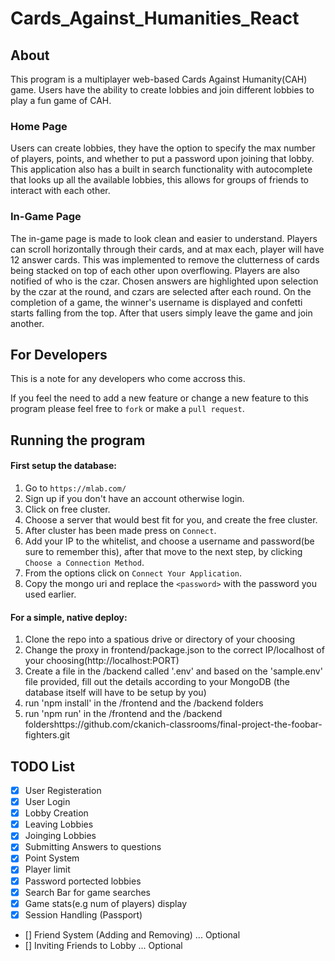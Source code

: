 # Cards_Against_Humanities_React

## About
This program is a multiplayer web-based Cards Against Humanity(CAH) game.
Users have the ability to create lobbies and join different lobbies to play a fun game of CAH.

### Home Page
Users can create lobbies, they have the option to specify the max number of players, points, and whether to put a password upon joining that lobby. This application also has a built in search functionality with autocomplete that looks up all the available lobbies, this allows for groups of friends to interact with each other.

### In-Game Page
The in-game page is made to look clean and easier to understand. Players can scroll horizontally through their cards, and at max each, player will have 12 answer cards. This was implemented to remove the clutterness of cards being stacked on top of each other upon overflowing. Players are also notified of who is the czar. Chosen answers are highlighted upon selection by the czar at the round, and czars are selected after each round. On the completion of a game, the winner's username is displayed and confetti starts falling from the top. After that users simply leave the game and join another.

## For Developers
This is a note for any developers who come accross this.

If you feel the need to add a new feature or change a new feature to this program please feel free to `fork` 
or make a `pull request`.

## Running the program

#### First setup the database:
1. Go to `https://mlab.com/`
2. Sign up if you don't have an account otherwise login.
3. Click on free cluster.
4. Choose a server that would best fit for you, and create the free cluster.
5. After cluster has been made press on `Connect`.
6. Add your IP to the whitelist, and choose a username and password(be sure to remember this), after that move to the next step, by clicking `Choose a Connection Method`.
7. From the options click on `Connect Your Application`.
8. Copy the mongo uri and replace the `<password>` with the password you used earlier.


#### For a simple, native deploy:

1. Clone the repo into a spatious drive or directory of your choosing
2. Change the proxy in frontend/package.json to the correct IP/localhost of your choosing(http://localhost:PORT)
3. Create a file in the /backend called '.env' and based on the 'sample.env' file provided, fill out the details according to your MongoDB (the database itself will have to be setup by you)
4. run 'npm install' in the /frontend and the /backend folders
5. run 'npm run' in the /frontend and the /backend foldershttps://github.com/ckanich-classrooms/final-project-the-foobar-fighters.git


## TODO List
- [x] User Registeration 
- [x] User Login
- [x] Lobby Creation
- [x] Leaving Lobbies
- [x] Joinging Lobbies
- [x] Submitting Answers to questions
- [x] Point System
- [x] Player limit
- [x] Password portected lobbies
- [x] Search Bar for game searches
- [x] Game stats(e.g num of players) display
- [x] Session Handling (Passport)
- [] Friend System (Adding and Removing) ... Optional
- [] Inviting Friends to Lobby ... Optional